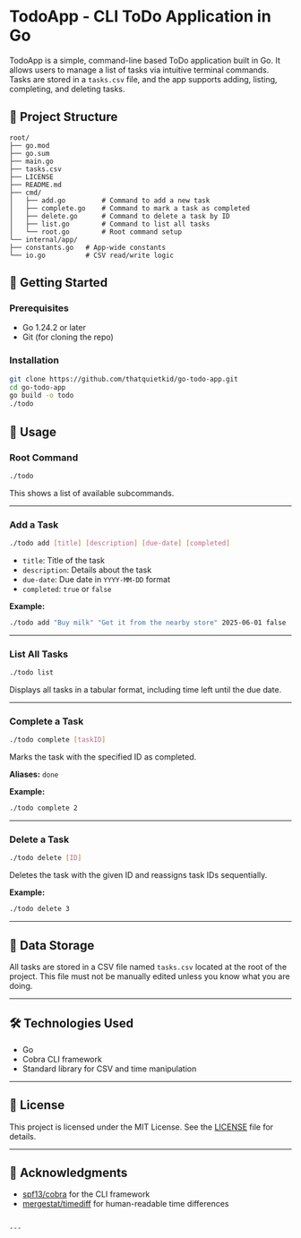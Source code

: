 # TodoApp - CLI ToDo Application in Go

TodoApp is a simple, command-line based ToDo application built in Go. It allows users to manage a list of tasks via intuitive terminal commands. Tasks are stored in a `tasks.csv` file, and the app supports adding, listing, completing, and deleting tasks.

## 📁 Project Structure
```
root/
├── go.mod
├── go.sum
├── main.go
├── tasks.csv
├── LICENSE
├── README.md
├── cmd/
│   ├── add.go         # Command to add a new task
│   ├── complete.go    # Command to mark a task as completed
│   ├── delete.go      # Command to delete a task by ID
│   ├── list.go        # Command to list all tasks
│   └── root.go        # Root command setup
└── internal/app/
├── constants.go   # App-wide constants
└── io.go          # CSV read/write logic
```

## 🚀 Getting Started

### Prerequisites

- Go 1.24.2 or later
- Git (for cloning the repo)

### Installation

```bash
git clone https://github.com/thatquietkid/go-todo-app.git
cd go-todo-app
go build -o todo
./todo
```

## 📌 Usage

### Root Command

```bash
./todo
```

This shows a list of available subcommands.

---

### Add a Task

```bash
./todo add [title] [description] [due-date] [completed]
```

* `title`: Title of the task
* `description`: Details about the task
* `due-date`: Due date in `YYYY-MM-DD` format
* `completed`: `true` or `false`

**Example:**

```bash
./todo add "Buy milk" "Get it from the nearby store" 2025-06-01 false
```

---

### List All Tasks

```bash
./todo list
```

Displays all tasks in a tabular format, including time left until the due date.

---

### Complete a Task

```bash
./todo complete [taskID]
```

Marks the task with the specified ID as completed.

**Aliases:** `done`

**Example:**

```bash
./todo complete 2
```

---

### Delete a Task

```bash
./todo delete [ID]
```

Deletes the task with the given ID and reassigns task IDs sequentially.

**Example:**

```bash
./todo delete 3
```

---

## 📄 Data Storage

All tasks are stored in a CSV file named `tasks.csv` located at the root of the project. This file must not be manually edited unless you know what you are doing.

---

## 🛠 Technologies Used

* Go
* Cobra CLI framework
* Standard library for CSV and time manipulation

---

## 📃 License

This project is licensed under the MIT License. See the [LICENSE](./LICENSE) file for details.

---

## 🙌 Acknowledgments

* [spf13/cobra](https://github.com/spf13/cobra) for the CLI framework
* [mergestat/timediff](https://github.com/mergestat/timediff) for human-readable time differences

```

---
